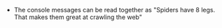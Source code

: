 - The console messages can be read together as "Spiders have 8 legs. That makes them great at crawling the web"